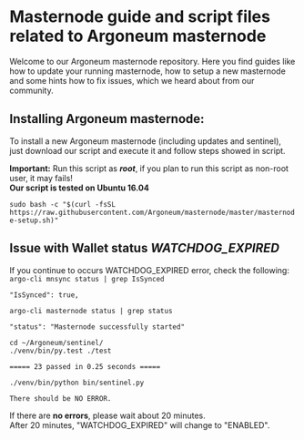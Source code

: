 # Masternode guide and script files related to Argoneum masternode

Welcome to our Argoneum masternode repository. Here you find guides like how to update your running masternode, how to setup a new masternode and some hints how to fix issues, which we heard about from our community.

## Installing Argoneum masternode:

To install a new Argoneum masternode (including updates and sentinel), just download our script and execute it and follow steps showed in script.

**Important:** Run this script as **_root_**, if you plan to run this script as non-root user, it may fails!\
**Our script is tested on Ubuntu 16.04**

`sudo bash -c "$(curl -fsSL https://raw.githubusercontent.com/Argoneum/masternode/master/masternode-setup.sh)"`

## Issue with Wallet status **_WATCHDOG_EXPIRED_**

If you continue to occurs WATCHDOG_EXPIRED error, check the following:  
`argo-cli mnsync status | grep IsSynced`
  
    "IsSynced": true,
  
`argo-cli masternode status | grep status`
  
    "status": "Masternode successfully started"
  
`cd ~/Argoneum/sentinel/` \
`./venv/bin/py.test ./test`
  
    ===== 23 passed in 0.25 seconds =====
  
`./venv/bin/python bin/sentinel.py`
  
    There should be NO ERROR.
  
  
If there are **no errors**, please wait about 20 minutes.  
After 20 minutes, "WATCHDOG_EXPIRED" will change to "ENABLED". 
